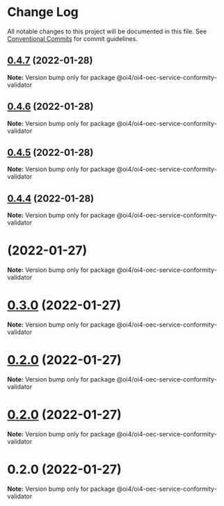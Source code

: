 # Change Log

All notable changes to this project will be documented in this file.
See [Conventional Commits](https://conventionalcommits.org) for commit guidelines.

## [0.4.7](https://github.com/OI4/oi4-service/compare/@oi4/oi4-oec-service-conformity-validator@0.4.6...@oi4/oi4-oec-service-conformity-validator@0.4.7) (2022-01-28)

**Note:** Version bump only for package @oi4/oi4-oec-service-conformity-validator





## [0.4.6](https://github.com/OI4/oi4-service/compare/@oi4/oi4-oec-service-conformity-validator@0.4.5...@oi4/oi4-oec-service-conformity-validator@0.4.6) (2022-01-28)

**Note:** Version bump only for package @oi4/oi4-oec-service-conformity-validator





## [0.4.5](https://github.com/OI4/oi4-service/compare/@oi4/oi4-oec-service-conformity-validator@0.4.4...@oi4/oi4-oec-service-conformity-validator@0.4.5) (2022-01-28)

**Note:** Version bump only for package @oi4/oi4-oec-service-conformity-validator





## [0.4.4](https://github.com/OI4/oi4-service/compare/@oi4/oi4-oec-service-conformity-validator@0.3.0...@oi4/oi4-oec-service-conformity-validator@0.4.4) (2022-01-28)

**Note:** Version bump only for package @oi4/oi4-oec-service-conformity-validator





# [](https://github.com/OI4/oi4-service/compare/@oi4/oi4-oec-service-conformity-validator@0.3.0...@oi4/oi4-oec-service-conformity-validator@) (2022-01-27)

**Note:** Version bump only for package @oi4/oi4-oec-service-conformity-validator





# [0.3.0](https://github.com/OI4/oi4-service/compare/@oi4/oi4-oec-service-conformity-validator@0.2.0...@oi4/oi4-oec-service-conformity-validator@0.3.0) (2022-01-27)

**Note:** Version bump only for package @oi4/oi4-oec-service-conformity-validator





# [0.2.0](https://github.com/OI4/oi4-service/compare/@oi4/oi4-oec-service-conformity-validator@0.2.0...@oi4/oi4-oec-service-conformity-validator@0.2.0) (2022-01-27)

**Note:** Version bump only for package @oi4/oi4-oec-service-conformity-validator





# [0.2.0](https://github.com/OI4/oi4-service/compare/@oi4/oi4-oec-service-conformity-validator@0.2.0...@oi4/oi4-oec-service-conformity-validator@0.2.0) (2022-01-27)

**Note:** Version bump only for package @oi4/oi4-oec-service-conformity-validator





# 0.2.0 (2022-01-27)

**Note:** Version bump only for package @oi4/oi4-oec-service-conformity-validator

